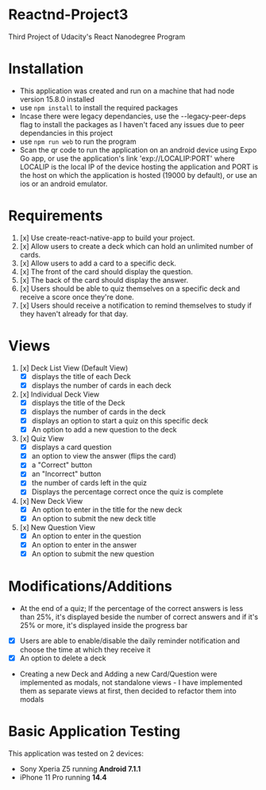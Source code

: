 # Reactnd-Project3
Third Project of Udacity's React Nanodegree Program

# Installation
- This application was created and run on a machine that had node version 15.8.0 installed
- use `npm install` to install the required packages
- Incase there were legacy dependancies, use the --legacy-peer-deps flag to install the packages as I haven't faced any issues due to peer dependancies in this project
- use `npm run web` to run the program
- Scan the qr code to run the application on an android device using Expo Go app, or use the application's link 'exp://LOCALIP:PORT' where LOCALIP is the local IP of the device hosting the application and PORT is the host on which the application is hosted (19000 by default), or use an ios or an android emulator.

# Requirements
1. [x] Use create-react-native-app to build your project.
2. [x] Allow users to create a deck which can hold an unlimited number of cards.
3. [x] Allow users to add a card to a specific deck.
4. [x] The front of the card should display the question.
5. [x] The back of the card should display the answer.
6. [x] Users should be able to quiz themselves on a specific deck and receive a score once they're done.
7. [x] Users should receive a notification to remind themselves to study if they haven't already for that day.

# Views
1. [x] Deck List View (Default View)
   - [x] displays the title of each Deck
   - [x] displays the number of cards in each deck
2. [x] Individual Deck View
   - [x] displays the title of the Deck
   - [x] displays the number of cards in the deck
   - [x] displays an option to start a quiz on this specific deck
   - [x] An option to add a new question to the deck
3. [x] Quiz View
   - [x] displays a card question
   - [x] an option to view the answer (flips the card)
   - [x] a "Correct" button
   - [x] an "Incorrect" button
   - [x] the number of cards left in the quiz
   - [x] Displays the percentage correct once the quiz is complete
4. [x] New Deck View
   - [x] An option to enter in the title for the new deck
   - [x] An option to submit the new deck title
5. [x] New Question View
   - [x] An option to enter in the question
   - [x] An option to enter in the answer
   - [x] An option to submit the new question

# Modifications/Additions
- At the end of a quiz; If the percentage of the correct answers is less than 25%, it's displayed beside the number of correct answers and if it's 25% or more, it's displayed inside the progress bar
- [x] Users are able to enable/disable the daily reminder notification and choose the time at which they receive it
- [x] An option to delete a deck
- Creating a new Deck and Adding a new Card/Question were implemented as modals, not standalone views - I have implemented them as separate views at first, then decided to refactor them into modals
# Basic Application Testing
This application was tested on 2 devices:
- Sony Xperia Z5 running **Android 7.1.1**
- iPhone 11 Pro running **14.4**